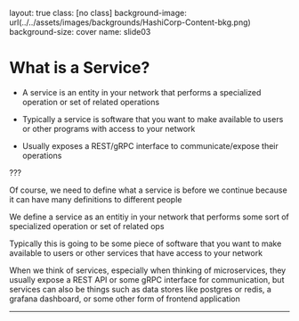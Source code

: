 layout: true
class: [no class]
background-image: url(../../assets/images/backgrounds/HashiCorp-Content-bkg.png)
background-size: cover
name: slide03

# What is a Service?

- A service is an entity in your network that performs a specialized operation or set of related operations

- Typically a service is software that you want to make available to users or other programs with access to your network

- Usually exposes a REST/gRPC interface to communicate/expose their operations

???

Of course, we need to define what a service is before we continue because it can have many definitions
to different people

We define a service as an entitiy in your network that performs some sort of specialized operation or set of
related ops

Typically this is going to be some piece of software that you want to make available to users or other services
that have access to your network

When we think of services, especially when thinking of microservices, they usually expose a REST API or 
some gRPC interface for communication, but services can also be things such as data stores like postgres or redis,
a grafana dashboard, or some other form of frontend application

---
